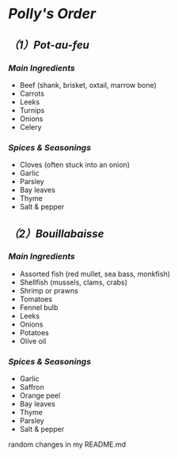 # _Polly's Order_
## _（1）Pot-au-feu_
 
### _Main Ingredients_
- Beef (shank, brisket, oxtail, marrow bone)  
- Carrots  
- Leeks  
- Turnips  
- Onions  
- Celery  

### _Spices & Seasonings_
- Cloves (often stuck into an onion)  
- Garlic  
- Parsley  
- Bay leaves  
- Thyme  
- Salt & pepper

## _（2）Bouillabaisse_

### _Main Ingredients_
- Assorted fish (red mullet, sea bass, monkfish)  
- Shellfish (mussels, clams, crabs)  
- Shrimp or prawns  
- Tomatoes  
- Fennel bulb  
- Leeks  
- Onions  
- Potatoes  
- Olive oil  

### _Spices & Seasonings_
- Garlic  
- Saffron  
- Orange peel  
- Bay leaves  
- Thyme  
- Parsley  
- Salt & pepper  


random changes in my README.md